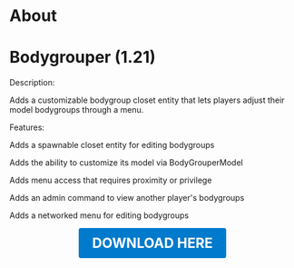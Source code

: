 # About

# Bodygrouper (1.21)

Description:

Adds a customizable bodygroup closet entity that lets players adjust their model bodygroups through a menu.

Features:

Adds a spawnable closet entity for editing bodygroups

Adds the ability to customize its model via BodyGrouperModel

Adds menu access that requires proximity or privilege

Adds an admin command to view another player's bodygroups

Adds a networked menu for editing bodygroups

<p align="center"><a href="https://github.com/LiliaFramework/Modules/raw/refs/heads/gh-pages/bodygrouper.zip" style="display:inline-block;padding:12px 24px;font-size:1.5rem;font-weight:bold;text-decoration:none;color:#fff;background-color:#007acc;border-radius:4px;">DOWNLOAD HERE</a></p>